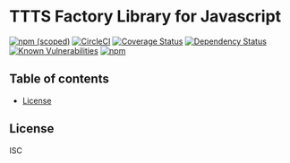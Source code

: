 # TTTS Factory Library for Javascript

[![npm (scoped)](https://img.shields.io/npm/v/@tokyotower/factory.svg)](https://www.npmjs.com/package/@tokyotower/factory)
[![CircleCI](https://circleci.com/gh/tokyo-tower/factory.svg?style=shield)](https://circleci.com/gh/tokyo-tower/factory)
[![Coverage Status](https://coveralls.io/repos/github/tokyo-tower/factory/badge.svg?branch=master)](https://coveralls.io/github/tokyo-tower/factory?branch=master)
[![Dependency Status](https://img.shields.io/david/tokyotower/factory.svg)](https://david-dm.org/tokyotower/factory.svg)
[![Known Vulnerabilities](https://snyk.io/test/github/tokyo-tower/factory/badge.svg)](https://snyk.io/test/github/tokyo-tower/factory)
[![npm](https://img.shields.io/npm/dm/@tokyotower/factory.svg)](https://nodei.co/npm/@tokyotower/factory/)

## Table of contents

* [License](#license)

## License

ISC
